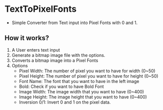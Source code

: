# TextToPixelFonts
* Simple Converter from Text input into Pixel Fonts with 0 and 1.

## How it works?
1. A User enters text input
2. Generate a bitmap image file with the options.
3. Converts a bitmap image into a Pixel Fonts
4. Options
    * Pixel Width: The number of pixel you want to have for width (0~50)
    * Pixel Height: The number of pixel you want to have for height (0~50)
    * Font Name: The font that you want to have in the left image
    * Bold: Check if you want to have Bold Font
    * Image Width: The image width that you want to have (0~400)
    * Image Height: The image height that you want to have (0~400)
    * Inversion 0/1: Invert 0 and 1 on the pixel data. 
